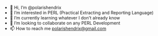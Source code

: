 - 👋 Hi, I’m @polarishendrix
- 👀 I’m interested in PERL (Practical Extracting and Reporting Language)
- 🌱 I’m currently learning whatever I don't already know
- 💞️ I’m looking to collaborate on any PERL Development
- 📫 How to reach me polarishendrix@gmail.com
